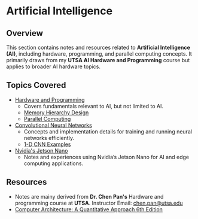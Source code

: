 # Artificial Intelligence

## Overview
This section contains notes and resources related to **Artificial Intelligence (AI)**, including hardware, programming, and parallel computing concepts. It primarily draws from my **UTSA AI Hardware and Programming** course but applies to broader AI hardware topics.

## Topics Covered
- [Hardware and Programming](hardware.md)
    - Covers fundamentals relevant to AI, but not limited to AI.
    - [Memory Hierarchy Design](memory.md)
    - [Parallel Computing](parallelism.md)
- [Convolutional Neural Networks](neural.md)
    - Concepts and implementation details for training and running neural networks efficiently.
    - [1-D CNN Examples](1d_cnn.md) 
- [Nvidia's Jetson Nano](jetson.md)
    - Notes and experiences using Nvidia’s Jetson Nano for AI and edge computing applications.


## Resources

- Notes are mainy derived from **Dr. Chen Pan's** Hardware and programming course at **UTSA**. Instructor Email: chen.pan@utsa.edu
- [Computer Architecture: A Quantitative Approach 6th Edition](https://archive.org/details/computerarchitectureaquantitativeapproach6thedition/page/n11/mode/2up?view=theater)

